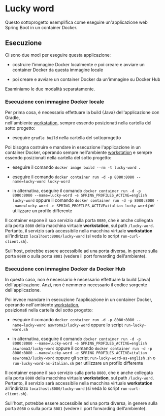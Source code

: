 # Lucky word

Questo sottoprogetto esemplifica come eseguire un'applicazione web Spring Boot in un container Docker. 

## Esecuzione 

Ci sono due modi per eseguire questa applicazione: 

* costruire l'immagine Docker localmente e poi creare e avviare un container Docker da questa immagine locale 

* poi creare e avviare un container Docker da un'immagine su Docker Hub 

Esaminiamo le due modalità separatamente. 


### Esecuzione con immagine Docker locale 

Per prima cosa, è necessario effettuare la build (Java) dell'applicazione con Gradle,  
nell'ambiente [workstation](../../../environments/workstation/), 
sempre essendo posizionati nella cartella del sotto progetto: 

* eseguire `gradle build` nella cartella del sottoprogetto 

Poi bisogna costruire e mandare in esecuzione l'applicazione in un container Docker, 
operando sempre nell'ambiente [workstation](../../../environments/workstation/) 
e sempre essendo posizionati nella cartella del sotto progetto: 

* eseguire il comando `docker image build --rm -t lucky-word .` 
 
* eseguire il comando `docker container run -d -p 8080:8080 --name=lucky-word lucky-word` 
  
* in alternativa, eseguire il comando `docker container run -d -p 8080:8080 --name=lucky-word -e SPRING_PROFILES_ACTIVE=english lucky-word` 
  oppure il comando `docker container run -d -p 8080:8080 --name=lucky-word -e SPRING_PROFILES_ACTIVE=italian lucky-word` 
  per utilizzare un profilo differente 

Il container espone il suo servizio sulla porta `8080`, 
che è anche collegata alla porta `8080` della macchina virtuale **workstation**, 
sul path `/lucky-word`. 
Pertanto, il servizio sarà accessibile nella macchina virtuale **workstation** 
all'indirizzo `localhost:8080/lucky-word` 
(si veda lo script `run-curl-client.sh`). 

Sull'host, potrebbe essere accessibile ad una porta diversa, 
in genere sulla porta `8080` o sulla porta `8081` (vedere il port forwarding dell'ambiente). 


### Esecuzione con immagine Docker da Docker Hub  

In questo caso, non è necessario è necessario effettuare la build (Java) dell'applicazione. 
Anzi, non è nemmeno necessario il codice sorgente dell'applicazione. 

Poi invece mandare in esecuzione l'applicazione in un container Docker, 
operando nell'ambiente [workstation](../../../environments/workstation/),  
posizionati nella cartella del sotto progetto: 

* eseguire il comando `docker container run -d -p 8080:8080 --name=lucky-word aswroma3/lucky-word` 
  oppure lo script `run-lucky-word.sh`
  
* in alternativa, eseguire il comando `docker container run -d -p 8080:8080 --name=lucky-word -e SPRING_PROFILES_ACTIVE=english aswroma3/lucky-word` 
  oppure il comando `docker container run -d -p 8080:8080 --name=lucky-word -e SPRING_PROFILES_ACTIVE=italian aswroma3/lucky-word` 
  oppure gli script `run-lucky-word-as-english.sh` o `run-lucky-word-as-italian.sh`
  per utilizzare un profilo differente 

Il container espone il suo servizio sulla porta `8080`, 
che è anche collegata alla porta `8080` della macchina virtuale **workstation**, 
sul path `/lucky-word`. 
Pertanto, il servizio sarà accessibile nella macchina virtuale **workstation** 
all'indirizzo `localhost:8080/lucky-word` 
(si veda lo script `run-curl-client.sh`). 

Sull'host, potrebbe essere accessibile ad una porta diversa, 
in genere sulla porta `8080` o sulla porta `8081` (vedere il port forwarding dell'ambiente). 